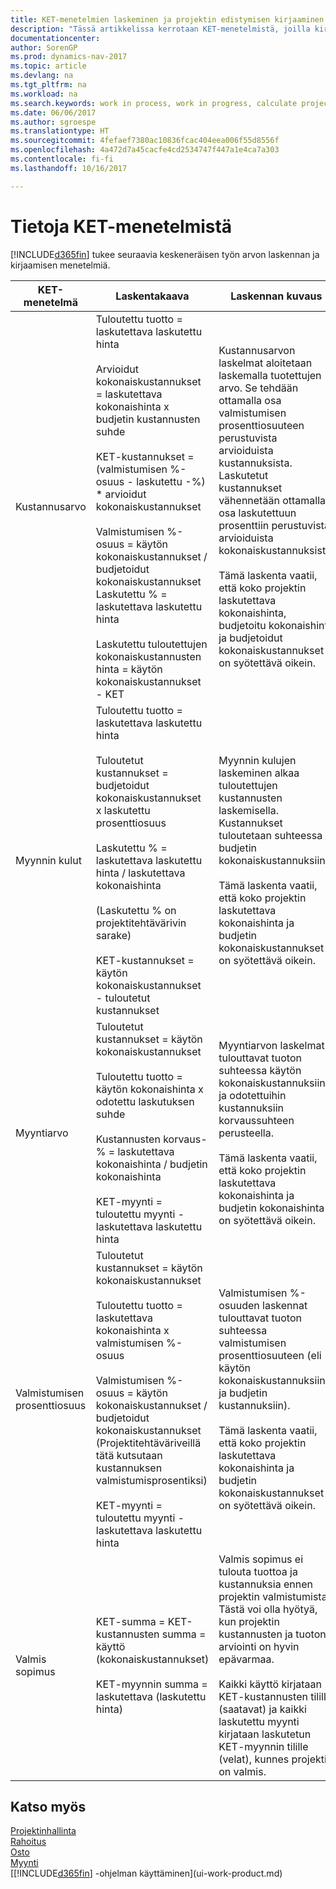 ```yaml
---
title: KET-menetelmien laskeminen ja projektin edistymisen kirjaaminen
description: "Tässä artikkelissa kerrotaan KET-menetelmistä, joilla kirjataan, seurataan ja lasketaan keskeneräisen projektien rahoitustietoja."
documentationcenter: 
author: SorenGP
ms.prod: dynamics-nav-2017
ms.topic: article
ms.devlang: na
ms.tgt_pltfrm: na
ms.workload: na
ms.search.keywords: work in process, work in progress, calculate project WIP
ms.date: 06/06/2017
ms.author: sgroespe
ms.translationtype: HT
ms.sourcegitcommit: 4fefaef7380ac10836fcac404eea006f55d8556f
ms.openlocfilehash: 4a472d7a45cacfe4cd2534747f447a1e4ca7a303
ms.contentlocale: fi-fi
ms.lasthandoff: 10/16/2017

---
```

# <a name="understanding-wip-methods"></a>Tietoja KET-menetelmistä
[!INCLUDE[d365fin](includes/d365fin_md.md)] tukee seuraavia keskeneräisen työn arvon laskennan ja kirjaamisen menetelmiä.

| KET-menetelmä | Laskentakaava | Laskennan kuvaus |
| --- | --- | --- |
| Kustannusarvo |Tuloutettu tuotto = laskutettava laskutettu hinta<br /><br /> Arvioidut kokonaiskustannukset = laskutettava kokonaishinta x budjetin kustannusten suhde<br /><br /> KET-kustannukset = (valmistumisen %-osuus - laskutettu -%) * arvioidut kokonaiskustannukset<br /><br /> Valmistumisen %-osuus = käytön kokonaiskustannukset / budjetoidut kokonaiskustannukset<br /> Laskutettu % = laskutettava laskutettu hinta<br /><br /> Laskutettu tuloutettujen kokonaiskustannusten hinta = käytön kokonaiskustannukset - KET |Kustannusarvon laskelmat aloitetaan laskemalla tuotettujen arvo. Se tehdään ottamalla osa valmistumisen prosenttiosuuteen perustuvista arvioiduista kustannuksista. Laskutetut kustannukset vähennetään ottamalla osa laskutettuun prosenttiin perustuvista arvioiduista kokonaiskustannuksista.<br /><br /> Tämä laskenta vaatii, että koko projektin laskutettava kokonaishinta, budjetoitu kokonaishinta ja budjetoidut kokonaiskustannukset on syötettävä oikein. |
| Myynnin kulut |Tuloutettu tuotto = laskutettava laskutettu hinta<br /><br /> Tuloutetut kustannukset = budjetoidut kokonaiskustannukset x laskutettu prosenttiosuus<br /><br /> Laskutettu % = laskutettava laskutettu hinta / laskutettava kokonaishinta<br /><br /> (Laskutettu % on projektitehtävärivin sarake)<br /><br /> KET-kustannukset = käytön kokonaiskustannukset - tuloutetut kustannukset |Myynnin kulujen laskeminen alkaa tuloutettujen kustannusten laskemisella. Kustannukset tuloutetaan suhteessa budjetin kokonaiskustannuksiin.<br /><br /> Tämä laskenta vaatii, että koko projektin laskutettava kokonaishinta ja budjetin kokonaiskustannukset on syötettävä oikein. |
| Myyntiarvo |Tuloutetut kustannukset = käytön kokonaiskustannukset<br /><br /> Tuloutettu tuotto = käytön kokonaishinta x odotettu laskutuksen suhde<br /><br /> Kustannusten korvaus-% = laskutettava kokonaishinta / budjetin kokonaishinta<br /><br /> KET-myynti = tuloutettu myynti - laskutettava laskutettu hinta |Myyntiarvon laskelmat tulouttavat tuoton suhteessa käytön kokonaiskustannuksiin ja odotettuihin kustannuksiin korvaussuhteen perusteella.<br /><br /> Tämä laskenta vaatii, että koko projektin laskutettava kokonaishinta ja budjetin kokonaishinta on syötettävä oikein. |
| Valmistumisen prosenttiosuus |Tuloutetut kustannukset = käytön kokonaiskustannukset<br /><br /> Tuloutettu tuotto = laskutettava kokonaishinta x valmistumisen %-osuus<br /><br /> Valmistumisen %-osuus = käytön kokonaiskustannukset / budjetoidut kokonaiskustannukset<br /> (Projektitehtäväriveillä tätä kutsutaan kustannuksen valmistumisprosentiksi)<br /><br /> KET-myynti = tuloutettu myynti - laskutettava laskutettu hinta |Valmistumisen %-osuuden laskennat tulouttavat tuoton suhteessa valmistumisen prosenttiosuuteen (eli käytön kokonaiskustannuksiin ja budjetin kustannuksiin).<br /><br /> Tämä laskenta vaatii, että koko projektin laskutettava kokonaishinta ja budjetin kokonaiskustannukset on syötettävä oikein. |
| Valmis sopimus |KET-summa = KET-kustannusten summa = käyttö (kokonaiskustannukset)<br /><br /> KET-myynnin summa = laskutettava (laskutettu hinta) |Valmis sopimus ei tulouta tuottoa ja kustannuksia ennen projektin valmistumista. Tästä voi olla hyötyä, kun projektin kustannusten ja tuoton arviointi on hyvin epävarmaa.<br /><br /> Kaikki käyttö kirjataan KET-kustannusten tilille (saatavat) ja kaikki laskutettu myynti kirjataan laskutetun KET-myynnin tilille (velat), kunnes projekti on valmis. |

## <a name="see-also"></a>Katso myös
[Projektinhallinta](projects-manage-projects.md)  
[Rahoitus](finance.md)  
[Osto](purchasing-manage-purchasing.md)         
[Myynti](sales-manage-sales.md)      
[[!INCLUDE[d365fin](includes/d365fin_md.md)] -ohjelman käyttäminen](ui-work-product.md)  

